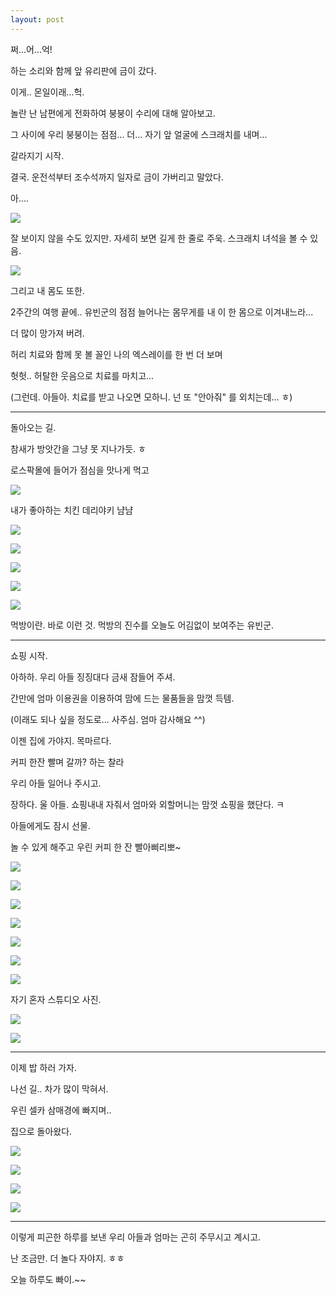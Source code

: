 ```yaml
---
layout: post
---
```


쩌...어...억!

하는 소리와 함께 앞 유리판에 금이 갔다.

이게.. 몬일이래...헉.

놀란 난 남편에게 전화하여 붕붕이 수리에 대해 알아보고.

그 사이에 우리 붕붕이는 점점... 더... 자기 앞 얼굴에 스크래치를 내며...

갈라지기 시작.

결국. 운전석부터 조수석까지 일자로 금이 가버리고 말았다.

아....

![](http://3.bp.blogspot.com/-UODNxbyb94Q/VK4HJeKX-HI/AAAAAAAAFqo/J7mnfnUy0VI/s1600/1420689920359.jpeg)

잘 보이지 않을 수도 있지만. 자세히 보면 길게 한 줄로 주욱. 스크래치 녀석을 볼 수 있음.

![](http://4.bp.blogspot.com/--6DhhTew_cQ/VK4HJqurVzI/AAAAAAAAFqs/sS9X_fyXkR0/s1600/1420689923591.jpeg)


그리고 내 몸도 또한.

2주간의 여행 끝에.. 유빈군의 점점 늘어나는 몸무게를 내 이 한 몸으로 이겨내느라...

더 많이 망가져 버려.

허리 치료와 함께 못 볼 꼴인 나의 엑스레이를 한 번 더 보며

헛헛.. 허탈한 웃음으로  치료를 마치고...

(그런데. 아들아. 치료를 받고 나오면 모하니. 넌 또 "안아줘" 를 외치는데... ㅎ)

---

돌아오는 길.

참새가 방앗간을 그냥 못 지나가듯. ㅎ

로스팍몰에 들어가 점심을 맛나게 먹고

![](http://3.bp.blogspot.com/-KF68R1x_GXQ/VK4B4EX4bCI/AAAAAAAAFnQ/d1vqiWWGqrU/s1600/DSC02853.JPG)

내가 좋아하는 치킨 데리야키  냠냠

![](http://1.bp.blogspot.com/-UT6SB-JUWvY/VK4ByqABBfI/AAAAAAAAFm4/Gi7354U_7iQ/s1600/DSC02843.JPG)


![](http://2.bp.blogspot.com/-I0nESS8_G6M/VK4BypVedCI/AAAAAAAAFmw/cqHAdLijxWI/s1600/DSC02845.JPG)


![](http://4.bp.blogspot.com/-6HLMHbvVKEE/VK4BynPZAVI/AAAAAAAAFm0/0Si4bK6nUyo/s1600/DSC02849.JPG)


![](http://1.bp.blogspot.com/-vfJGTvSoNOI/VK4B15wYdSI/AAAAAAAAFnA/T5RAoNqX4bo/s1600/DSC02850.JPG)


![](http://3.bp.blogspot.com/-VEwlO8ut1i0/VK4B3egAxGI/AAAAAAAAFnM/R4iHM5dm9Zk/s1600/DSC02852.JPG)

먹방이란. 바로 이런 것. 먹방의 진수를 오늘도 어김없이 보여주는 유빈군.

---

쇼핑 시작.

아하하. 우리 아들 징징대다 금새 잠들어 주셔.

간만에 엄마 이용권을 이용하여 맘에 드는 물품들을 맘껏 득템.

(이래도 되나 싶을 정도로... 사주심. 엄마 감사해요 ^^)

이젠 집에 가야지. 목마르다.

커피 한잔 빨며 갈까? 하는 찰라

우리 아들 일어나 주시고.

장하다. 울 아들. 쇼핑내내 자줘서 엄마와 외할머니는 맘껏 쇼핑을 했단다. ㅋ

아들에게도 잠시 선물.

놀 수 있게 해주고 우린 커피 한 잔 빨아삐리뽀~

![](http://3.bp.blogspot.com/-bV8I5DFvKjQ/VK4B94QTtKI/AAAAAAAAFno/eoEnlyiadgI/s1600/DSC02855.JPG)


![](http://3.bp.blogspot.com/-Cia66Sg_Pfo/VK4CJHrM_9I/AAAAAAAAFog/8YhEEm7XvgI/s1600/DSC02866.JPG)


![](http://1.bp.blogspot.com/-2WJ1fUHZWT0/VK4CIJunhyI/AAAAAAAAFoY/VztDdUaZ4mE/s1600/DSC02865.JPG)


![](http://3.bp.blogspot.com/-GING4fkRHTc/VK4CF6tdc9I/AAAAAAAAFoQ/Jcvb1jEHEaw/s1600/DSC02864.JPG)


![](http://3.bp.blogspot.com/-8kRusD7b_ng/VK4CEoIrK0I/AAAAAAAAFoI/Z7E4MY4FGyY/s1600/DSC02863.JPG)


![](http://3.bp.blogspot.com/-KmnSGdUvQko/VK4CC1741qI/AAAAAAAAFoA/tYNUuFBY0ps/s1600/DSC02862.JPG)


![](http://1.bp.blogspot.com/-npwZet529UI/VK4CBOyd-dI/AAAAAAAAFn4/IK6tpGNwY2k/s1600/DSC02861.JPG)

자기 혼자 스튜디오 사진.

![](http://2.bp.blogspot.com/-ahW-LPX8zOw/VK4Db4O1xlI/AAAAAAAAFp0/p6kAADjBDRc/s1600/DSC02860.JPG)


![](http://3.bp.blogspot.com/-OuBx1njw1_8/VK4B_RI5R_I/AAAAAAAAFnw/kboUN1yte3s/s1600/DSC02858.JPG)


--- 

이제 밥 하러 가자.

나선 길.. 차가 많이 막혀서.

우린 셀카 삼매경에 빠지며..

집으로 돌아왔다.

![](http://1.bp.blogspot.com/-EeEwh1QqKsw/VK4CMmLiZ_I/AAAAAAAAFow/FNKDk1LIKEw/s1600/DSC02868.JPG)


![](http://4.bp.blogspot.com/-iL-mCiCZBA8/VK4CPxLpYKI/AAAAAAAAFpA/jaFdwkdejDs/s1600/DSC02870.JPG)


![](http://3.bp.blogspot.com/-4VqTt1t1_rc/VK4CQ7bK1II/AAAAAAAAFpI/mFqaKV4vSoA/s1600/DSC02871.JPG)


![](http://1.bp.blogspot.com/-RuxdvP0fYPI/VK4CT_UNVHI/AAAAAAAAFpY/XuxG3-KgQKc/s1600/DSC02873.JPG)


---

이렇게 피곤한 하루를 보낸 우리 아들과 엄마는 곤히 주무시고 계시고.

난 조금만. 더 놀다 자야지. ㅎㅎ

오늘 하루도 빠이.~~

